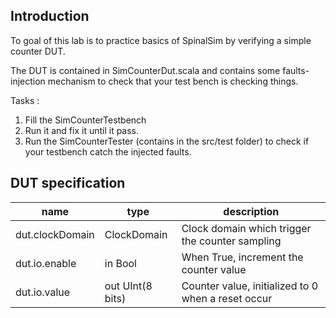 ## Introduction
To goal of this lab is to practice basics of SpinalSim by verifying a simple counter DUT.

The DUT is contained in SimCounterDut.scala and contains some faults-injection mechanism to check that your test bench is checking things.

Tasks : 

1) Fill the SimCounterTestbench
2) Run it and fix it until it pass.
3) Run the SimCounterTester (contains in the src/test folder) to check if your testbench catch the injected faults. 

## DUT specification

| name | type | description |
| ------ | ----------- | ------ | 
| dut.clockDomain | ClockDomain | Clock domain which trigger the counter sampling |
| dut.io.enable | in Bool | When True, increment the counter value |
| dut.io.value | out UInt(8 bits) | Counter value, initialized to 0 when a reset occur |

